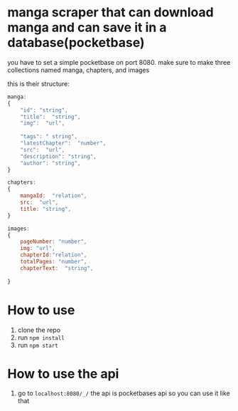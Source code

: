 # manga scraper that can download manga and can save it in a database(pocketbase)
you have to set a simple pocketbase on port 8080. make sure to make three collections named manga, chapters, and images

this is their structure:
```javascript
manga:
{
    "id": "string",
    "title":  "string",
    "img":  "url",
   
    "tags": " string",
    "latestChapter":  "number",
    "src":  "url",
    "description": "string",
    "author": "string",
}

chapters:
{
    mangaId:  "relation",
    src:  "url",
    title: "string",
}

images:
{
    pageNumber: "number",
    img: "url",
    chapterId:"relation",
    totalPages: "number",
    chapterText:  "string",
   
}
```

# How to use
1. clone the repo
2. run `npm install`
3. run `npm start`

# How to use the api
1. go to `localhost:8080/_/` the api is pocketbases api so you can use it like that 
